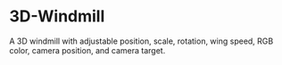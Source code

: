 # 3D-Windmill
A 3D windmill with adjustable position, scale, rotation, wing speed, RGB color, camera position, and camera target.
